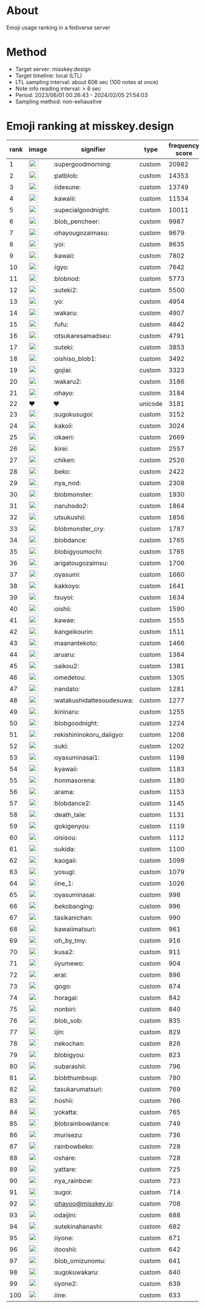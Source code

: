 # About
Emoji usage ranking in a fediverse server

# Method
- Target server: misskey.design
- Target timeline: local (LTL)
- LTL sampling interval: about 606 sec (100 notes at once)
- Note info reading interval: > 6 sec
- Period: 2023/06/01 00:26:43 - 2024/02/05 21:54:03 
- Sampling method: non-exhaustive

# Emoji ranking at misskey.design

|rank|image|signifier|type|frequency score|
|----|----|----|----|----|
|1|<img height="24" src="https://misskey.design/emoji/supergoodmorning.webp">|:supergoodmorning:|custom|20982|
|2|<img height="24" src="https://misskey.design/emoji/patblob.webp">|:patblob:|custom|14353|
|3|<img height="24" src="https://misskey.design/emoji/iidesune.webp">|:iidesune:|custom|13749|
|4|<img height="24" src="https://misskey.design/emoji/kawaiii.webp">|:kawaiii:|custom|11534|
|5|<img height="24" src="https://misskey.design/emoji/supecialgoodnight.webp">|:supecialgoodnight:|custom|10011|
|6|<img height="24" src="https://misskey.design/emoji/blob_pencheer.webp">|:blob_pencheer:|custom|9987|
|7|<img height="24" src="https://misskey.design/emoji/ohayougozaimasu.webp">|:ohayougozaimasu:|custom|9679|
|8|<img height="24" src="https://misskey.design/emoji/yoi.webp">|:yoi:|custom|8635|
|9|<img height="24" src="https://misskey.design/emoji/kawaii.webp">|:kawaii:|custom|7802|
|10|<img height="24" src="https://misskey.design/emoji/igyo.webp">|:igyo:|custom|7642|
|11|<img height="24" src="https://misskey.design/emoji/blobnod.webp">|:blobnod:|custom|5773|
|12|<img height="24" src="https://misskey.design/emoji/suteki2.webp">|:suteki2:|custom|5500|
|13|<img height="24" src="https://misskey.design/emoji/yo.webp">|:yo:|custom|4954|
|14|<img height="24" src="https://misskey.design/emoji/wakaru.webp">|:wakaru:|custom|4907|
|15|<img height="24" src="https://misskey.design/emoji/fufu.webp">|:fufu:|custom|4842|
|16|<img height="24" src="https://misskey.design/emoji/otsukaresamadseu.webp">|:otsukaresamadseu:|custom|4791|
|17|<img height="24" src="https://misskey.design/emoji/suteki.webp">|:suteki:|custom|3853|
|18|<img height="24" src="https://misskey.design/emoji/oishiso_blob1.webp">|:oishiso_blob1:|custom|3492|
|19|<img height="24" src="https://misskey.design/emoji/gojiai.webp">|:gojiai:|custom|3323|
|20|<img height="24" src="https://misskey.design/emoji/wakaru2.webp">|:wakaru2:|custom|3186|
|21|<img height="24" src="https://misskey.design/emoji/ohayo.webp">|:ohayo:|custom|3184|
|22|❤|❤|unicode|3181|
|23|<img height="24" src="https://misskey.design/emoji/sugokusugoi.webp">|:sugokusugoi:|custom|3152|
|24|<img height="24" src="https://misskey.design/emoji/kakoii.webp">|:kakoii:|custom|3024|
|25|<img height="24" src="https://misskey.design/emoji/okaeri.webp">|:okaeri:|custom|2669|
|26|<img height="24" src="https://misskey.design/emoji/kirei.webp">|:kirei:|custom|2557|
|27|<img height="24" src="https://misskey.design/emoji/chiken.webp">|:chiken:|custom|2526|
|28|<img height="24" src="https://misskey.design/emoji/beko.webp">|:beko:|custom|2422|
|29|<img height="24" src="https://misskey.design/emoji/nya_nod.webp">|:nya_nod:|custom|2308|
|30|<img height="24" src="https://misskey.design/emoji/blobmonster.webp">|:blobmonster:|custom|1930|
|31|<img height="24" src="https://misskey.design/emoji/naruhodo2.webp">|:naruhodo2:|custom|1864|
|32|<img height="24" src="https://misskey.design/emoji/utsukushii.webp">|:utsukushii:|custom|1856|
|33|<img height="24" src="https://misskey.design/emoji/blobmonster_cry.webp">|:blobmonster_cry:|custom|1787|
|34|<img height="24" src="https://misskey.design/emoji/blobdance.webp">|:blobdance:|custom|1765|
|35|<img height="24" src="https://misskey.design/emoji/blobigyoumochi.webp">|:blobigyoumochi:|custom|1765|
|36|<img height="24" src="https://misskey.design/emoji/arigatougozaimsu.webp">|:arigatougozaimsu:|custom|1706|
|37|<img height="24" src="https://misskey.design/emoji/oyasumi.webp">|:oyasumi:|custom|1660|
|38|<img height="24" src="https://misskey.design/emoji/kakkoyo.webp">|:kakkoyo:|custom|1641|
|39|<img height="24" src="https://misskey.design/emoji/tsuyoi.webp">|:tsuyoi:|custom|1634|
|40|<img height="24" src="https://misskey.design/emoji/oishii.webp">|:oishii:|custom|1590|
|41|<img height="24" src="https://misskey.design/emoji/kawae.webp">|:kawae:|custom|1555|
|42|<img height="24" src="https://misskey.design/emoji/kangeikourin.webp">|:kangeikourin:|custom|1511|
|43|<img height="24" src="https://misskey.design/emoji/maanantekoto.webp">|:maanantekoto:|custom|1466|
|44|<img height="24" src="https://misskey.design/emoji/aruaru.webp">|:aruaru:|custom|1384|
|45|<img height="24" src="https://misskey.design/emoji/saikou2.webp">|:saikou2:|custom|1381|
|46|<img height="24" src="https://misskey.design/emoji/omedetou.webp">|:omedetou:|custom|1305|
|47|<img height="24" src="https://misskey.design/emoji/nandato.webp">|:nandato:|custom|1281|
|48|<img height="24" src="https://misskey.design/emoji/watakushidattesoudesuwa.webp">|:watakushidattesoudesuwa:|custom|1277|
|49|<img height="24" src="https://misskey.design/emoji/kininaru.webp">|:kininaru:|custom|1255|
|50|<img height="24" src="https://misskey.design/emoji/blobgoodnight.webp">|:blobgoodnight:|custom|1224|
|51|<img height="24" src="https://misskey.design/emoji/rekishininokoru_daiigyo.webp">|:rekishininokoru_daiigyo:|custom|1208|
|52|<img height="24" src="https://misskey.design/emoji/suki.webp">|:suki:|custom|1202|
|53|<img height="24" src="https://misskey.design/emoji/oyasuminasai1.webp">|:oyasuminasai1:|custom|1198|
|54|<img height="24" src="https://misskey.design/emoji/kyawaii.webp">|:kyawaii:|custom|1183|
|55|<img height="24" src="https://misskey.design/emoji/honmasorena.webp">|:honmasorena:|custom|1180|
|56|<img height="24" src="https://misskey.design/emoji/arama.webp">|:arama:|custom|1153|
|57|<img height="24" src="https://misskey.design/emoji/blobdance2.webp">|:blobdance2:|custom|1145|
|58|<img height="24" src="https://misskey.design/emoji/death_tale.webp">|:death_tale:|custom|1131|
|59|<img height="24" src="https://misskey.design/emoji/gokigenyou.webp">|:gokigenyou:|custom|1119|
|60|<img height="24" src="https://misskey.design/emoji/oisisou.webp">|:oisisou:|custom|1112|
|61|<img height="24" src="https://misskey.design/emoji/sukida.webp">|:sukida:|custom|1100|
|62|<img height="24" src="https://misskey.design/emoji/kaogaii.webp">|:kaogaii:|custom|1099|
|63|<img height="24" src="https://misskey.design/emoji/yosugi.webp">|:yosugi:|custom|1079|
|64|<img height="24" src="https://misskey.design/emoji/iine_1.webp">|:iine_1:|custom|1026|
|65|<img height="24" src="https://misskey.design/emoji/oyasuminasai.webp">|:oyasuminasai:|custom|998|
|66|<img height="24" src="https://misskey.design/emoji/bekobanging.webp">|:bekobanging:|custom|996|
|67|<img height="24" src="https://misskey.design/emoji/tasikanichan.webp">|:tasikanichan:|custom|990|
|68|<img height="24" src="https://misskey.design/emoji/kawaiimatsuri.webp">|:kawaiimatsuri:|custom|961|
|69|<img height="24" src="https://misskey.design/emoji/oh_by_tmy.webp">|:oh_by_tmy:|custom|916|
|70|<img height="24" src="https://misskey.design/emoji/kusa2.webp">|:kusa2:|custom|911|
|71|<img height="24" src="https://misskey.design/emoji/iiyumewo.webp">|:iiyumewo:|custom|904|
|72|<img height="24" src="https://misskey.design/emoji/erai.webp">|:erai:|custom|896|
|73|<img height="24" src="https://misskey.design/emoji/gogo.webp">|:gogo:|custom|874|
|74|<img height="24" src="https://misskey.design/emoji/horagai.webp">|:horagai:|custom|842|
|75|<img height="24" src="https://misskey.design/emoji/nonbiri.webp">|:nonbiri:|custom|840|
|76|<img height="24" src="https://misskey.design/emoji/blob_sob.webp">|:blob_sob:|custom|835|
|77|<img height="24" src="https://misskey.design/emoji/ijin.webp">|:ijin:|custom|829|
|78|<img height="24" src="https://misskey.design/emoji/nekochan.webp">|:nekochan:|custom|826|
|79|<img height="24" src="https://misskey.design/emoji/blobigyou.webp">|:blobigyou:|custom|823|
|80|<img height="24" src="https://misskey.design/emoji/subarashii.webp">|:subarashii:|custom|796|
|81|<img height="24" src="https://misskey.design/emoji/blobthumbsup.webp">|:blobthumbsup:|custom|780|
|82|<img height="24" src="https://misskey.design/emoji/tasukarumatsuri.webp">|:tasukarumatsuri:|custom|769|
|83|<img height="24" src="https://misskey.design/emoji/hoshii.webp">|:hoshii:|custom|766|
|84|<img height="24" src="https://misskey.design/emoji/yokatta.webp">|:yokatta:|custom|765|
|85|<img height="24" src="https://misskey.design/emoji/blobrainbowdance.webp">|:blobrainbowdance:|custom|749|
|86|<img height="24" src="https://misskey.design/emoji/murisezu.webp">|:murisezu:|custom|736|
|87|<img height="24" src="https://misskey.design/emoji/rainbowbeko.webp">|:rainbowbeko:|custom|728|
|88|<img height="24" src="https://misskey.design/emoji/oshare.webp">|:oshare:|custom|728|
|89|<img height="24" src="https://misskey.design/emoji/yattare.webp">|:yattare:|custom|725|
|90|<img height="24" src="https://misskey.design/emoji/nya_rainbow.webp">|:nya_rainbow:|custom|723|
|91|<img height="24" src="https://misskey.design/emoji/sugoi.webp">|:sugoi:|custom|714|
|92|<img height="24" src="https://misskey.design/emoji/ohayoo.webp">|:ohayoo@misskey.io:|custom|708|
|93|<img height="24" src="https://misskey.design/emoji/odaijini.webp">|:odaijini:|custom|688|
|94|<img height="24" src="https://misskey.design/emoji/sutekinahanashi.webp">|:sutekinahanashi:|custom|682|
|95|<img height="24" src="https://misskey.design/emoji/iiyone.webp">|:iiyone:|custom|671|
|96|<img height="24" src="https://misskey.design/emoji/itooshii.webp">|:itooshii:|custom|642|
|97|<img height="24" src="https://misskey.design/emoji/blob_omizunomu.webp">|:blob_omizunomu:|custom|641|
|98|<img height="24" src="https://misskey.design/emoji/sugokuwakaru.webp">|:sugokuwakaru:|custom|640|
|99|<img height="24" src="https://misskey.design/emoji/iiyone2.webp">|:iiyone2:|custom|639|
|100|<img height="24" src="https://misskey.design/emoji/iine.webp">|:iine:|custom|633|
